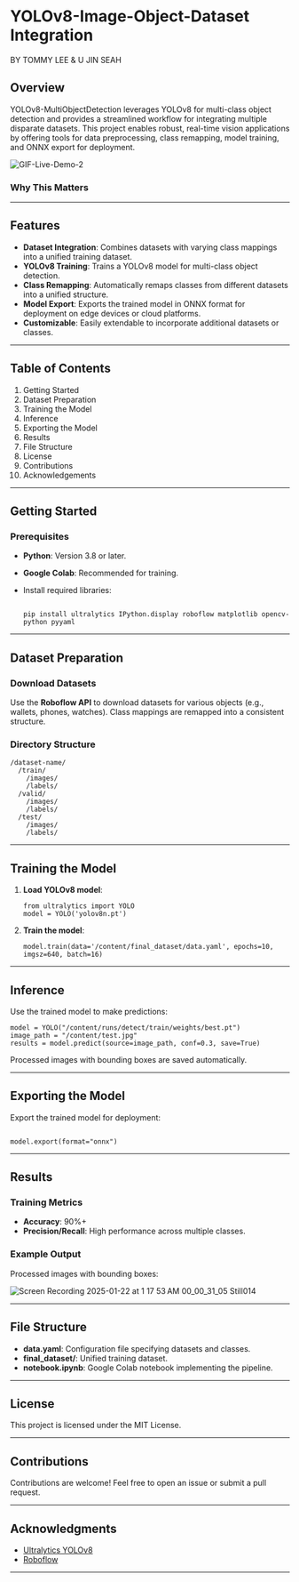 # YOLOv8-Image-Object-Dataset Integration
BY TOMMY LEE & U JIN SEAH

## Overview

YOLOv8-MultiObjectDetection leverages YOLOv8 for multi-class object detection and provides a streamlined workflow for integrating multiple disparate datasets. This project enables robust, real-time vision applications by offering tools for data preprocessing, class remapping, model training, and ONNX export for deployment.

![GIF-Live-Demo-2](https://github.com/user-attachments/assets/9f40dc05-9e32-40e8-9692-3e7b73ebc8a8)


### **Why This Matters**
---
## Features

- **Dataset Integration**: Combines datasets with varying class mappings into a unified training dataset.
- **YOLOv8 Training**: Trains a YOLOv8 model for multi-class object detection.
- **Class Remapping**: Automatically remaps classes from different datasets into a unified structure.
- **Model Export**: Exports the trained model in ONNX format for deployment on edge devices or cloud platforms.
- **Customizable**: Easily extendable to incorporate additional datasets or classes.

---

## Table of Contents

1. Getting Started
2. Dataset Preparation
3. Training the Model
4. Inference
5. Exporting the Model
6. Results
7. File Structure
8. License
9. Contributions
10. Acknowledgements

---

## Getting Started

### Prerequisites

- **Python**: Version 3.8 or later.
- **Google Colab**: Recommended for training.
- Install required libraries:
    
    ```
   
   pip install ultralytics IPython.display roboflow matplotlib opencv-python pyyaml
    
    ```

---

## Dataset Preparation

### Download Datasets

Use the **Roboflow API** to download datasets for various objects (e.g., wallets, phones, watches). Class mappings are remapped into a consistent structure.

### Directory Structure

```
/dataset-name/
  /train/
    /images/
    /labels/
  /valid/
    /images/
    /labels/
  /test/
    /images/
    /labels/

```

---

## Training the Model

1. **Load YOLOv8 model**:
    
    ```
    from ultralytics import YOLO
    model = YOLO('yolov8n.pt')
    
    ```
    
2. **Train the model**:
    
    ```
    model.train(data='/content/final_dataset/data.yaml', epochs=10, imgsz=640, batch=16)
    
    ```
    

---

## Inference

Use the trained model to make predictions:

```
model = YOLO("/content/runs/detect/train/weights/best.pt")
image_path = "/content/test.jpg"
results = model.predict(source=image_path, conf=0.3, save=True)

```

Processed images with bounding boxes are saved automatically.

---

## Exporting the Model

Export the trained model for deployment:

```

model.export(format="onnx")

```

---

## Results

### Training Metrics

- **Accuracy**: 90%+
- **Precision/Recall**: High performance across multiple classes.

### Example Output

Processed images with bounding boxes:

![Screen Recording 2025-01-22 at 1 17 53 AM 00_00_31_05 Still014](https://github.com/user-attachments/assets/f88352c8-e4b7-4f2b-899f-51c4b0f20464)

---

## File Structure

- **data.yaml**: Configuration file specifying datasets and classes.
- **final_dataset/**: Unified training dataset.
- **notebook.ipynb**: Google Colab notebook implementing the pipeline.

---

## License

This project is licensed under the MIT License.

---

## Contributions

Contributions are welcome! Feel free to open an issue or submit a pull request.

---

## Acknowledgments

- [Ultralytics YOLOv8](https://github.com/ultralytics/yolov8)
- [Roboflow](https://roboflow.com/)
---
